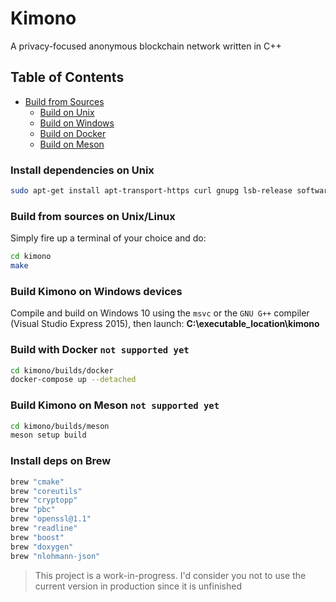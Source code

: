 # Kimono
A privacy-focused anonymous blockchain network written in C++ 

## Table of Contents

  - [Build from Sources]()
    - [Build on Unix](#build-from-sources-on-unixlinux)
    - [Build on Windows](#build-kimono-on-windows-devices)
    - [Build on Docker](#build-with-docker-not-supported-yet)
    - [Build on Meson](#build-kimono-on-meson-not-supported-yet)
  <!--- [Translations](#translations)
  - [Coverage](#coverage)
  - [Introduction](#introduction)
  - [About this project](#about-this-project)
  - [Supporting the project](#supporting-the-project)
  - [License](#license)
  - [Contributing](#contributing)
  - [Scheduled software upgrades](#scheduled-software-upgrades)
  - [Release staging schedule and protocol](#release-staging-schedule-and-protocol)
    - [Dependencies](#dependencies)
  - [Internationalization](#Internationalization)
  - [Using Tor](#using-tor)
  - [Pruning](#Pruning)
  - [Debugging](#Debugging)
  - [Known issues](#known-issues)-->

<!--### Install dependencies

```bash
apt-get unzip libssl
``` -->

### Install dependencies on Unix

```bash
sudo apt-get install apt-transport-https curl gnupg lsb-release software-properties-common
```

### Build from sources on Unix/Linux

Simply fire up a terminal of your choice and do:

```bash
cd kimono
make
```

### Build Kimono on Windows devices

Compile and build on Windows 10 using the `msvc` or the `GNU G++` compiler (Visual Studio Express 2015), then launch: **C:\executable_location\kimono**


### Build with Docker `not supported yet`

```bash
cd kimono/builds/docker
docker-compose up --detached
```

### Build Kimono on Meson `not supported yet`

```bash
cd kimono/builds/meson
meson setup build
```

### Install deps on Brew

```bash
brew "cmake"
brew "coreutils"
brew "cryptopp"
brew "pbc"
brew "openssl@1.1"
brew "readline"
brew "boost"
brew "doxygen"
brew "nlohmann-json"
```

> This project is a work-in-progress. I'd consider you not to use the current version in production since it is unfinished
